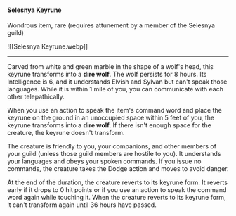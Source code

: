 #### Selesnya Keyrune

Wondrous item, rare (requires attunement by a member of the Selesnya guild)

![[Selesnya Keyrune.webp]]

---

Carved from white and green marble in the shape of a wolf's head, this keyrune transforms into a **dire wolf**. The wolf persists for 8 hours. Its Intelligence is 6, and it understands Elvish and Sylvan but can't speak those languages. While it is within 1 mile of you, you can communicate with each other telepathically.

When you use an action to speak the item's command word and place the keyrune on the ground in an unoccupied space within 5 feet of you, the keyrune transforms into a **dire wolf**. If there isn't enough space for the creature, the keyrune doesn't transform.

The creature is friendly to you, your companions, and other members of your guild (unless those guild members are hostile to you). It understands your languages and obeys your spoken commands. If you issue no commands, the creature takes the Dodge action and moves to avoid danger.

At the end of the duration, the creature reverts to its keyrune form. It reverts early if it drops to 0 hit points or if you use an action to speak the command word again while touching it. When the creature reverts to its keyrune form, it can't transform again until 36 hours have passed.